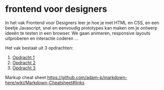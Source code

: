 # frontend voor designers

In het vak Frontend voor Designers leer je hoe je met HTML en CSS, en een beetje Javascript, snel en eenvoudig prototypes kan maken om je ontwerp ideeën te testen in een browser. We gaan animeren, responsive layouts uitproberen en interactie coderen ...

Het vak bestaat uit 3 opdrachten:

1. [Opdracht 1](Opdracht1)
2. [Opdracht 2](Opdracht2)
3. [Opdracht 3](Opdracht3)


Markup cheat sheet
https://github.com/adam-p/markdown-here/wiki/Markdown-Cheatsheet#links
